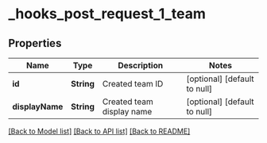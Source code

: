 # _hooks_post_request_1_team
## Properties

| Name | Type | Description | Notes |
|------------ | ------------- | ------------- | -------------|
| **id** | **String** | Created team ID | [optional] [default to null] |
| **displayName** | **String** | Created team display name | [optional] [default to null] |

[[Back to Model list]](../README.md#documentation-for-models) [[Back to API list]](../README.md#documentation-for-api-endpoints) [[Back to README]](../README.md)

